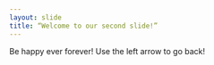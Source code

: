```yaml
---
layout: slide
title: “Welcome to our second slide!”
---
```

Be happy ever forever!
Use the left arrow to go back!

